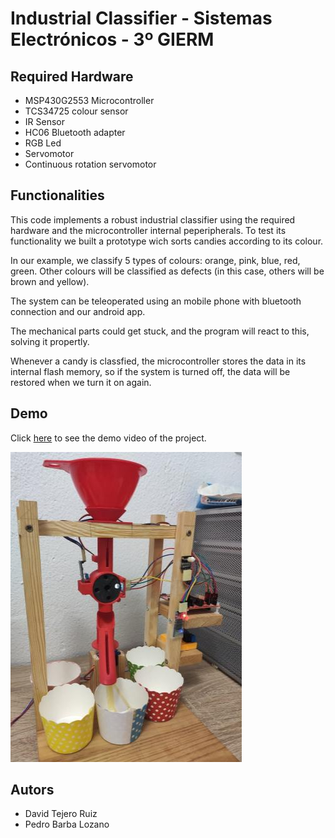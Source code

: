 # Industrial Classifier - Sistemas Electrónicos - 3º GIERM
## Required Hardware

- MSP430G2553 Microcontroller
- TCS34725 colour sensor
- IR Sensor
- HC06 Bluetooth adapter
- RGB Led
- Servomotor
- Continuous rotation servomotor

## Functionalities

This code implements a robust industrial classifier using the required hardware and the microcontroller internal peperipherals. To test its functionality we built a prototype wich sorts candies according to its colour.

In our example, we classify 5 types of colours: orange, pink, blue, red, green. Other colours will be classified as defects (in this case, others will be brown and yellow).

The system can be teleoperated using an mobile phone with bluetooth connection and our android app.

The mechanical parts could get stuck, and the program will react to this, solving it propertly.

Whenever a candy is classfied, the microcontroller stores the data in its internal flash memory, so if the system is turned off, the data will be restored when we turn it on again.

## Demo
Click [here](https://youtu.be/xGbJat-NOs4) to see the demo video of the project.

![Protype Image](https://github.com/davidtr99/IndustrialClassifier_TCS34725/blob/main/prototype.jpg?raw=true)

## Autors
- David Tejero Ruiz
- Pedro Barba Lozano
